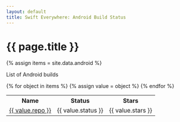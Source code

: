 ```yaml
---
layout: default
title: Swift Everywhere: Android Build Status
---
```

<h1>{{ page.title }}</h1>

{% assign items = site.data.android %}

<p>
List of Android builds
<p>

<table>
<tr>
<th>Name</th>
<th>Status</th>
<th>Stars</th>
</tr>
{% for object in items %}
    <tr>
    {% assign value = object %}
    <td><a href="{{ value.repo }}">{{ value.repo }}</a></td>
    <td>{{ value.status }}</td>
    <td>{{ value.stars }}</td>
    <!--
    <td>{{ value.created }}</td>
    <td>{{ value.modified }}</td>
    -->
    </tr>
{% endfor %}
</table>



